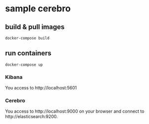 # sample cerebro

## build & pull images

```shell
docker-compose build
```

## run containers

```shell
docker-compose up
```

### Kibana

You access to http://localhost:5601

### Cerebro

You access to http://localhost:9000 on your browser and connect to http://elasticsearch:9200.